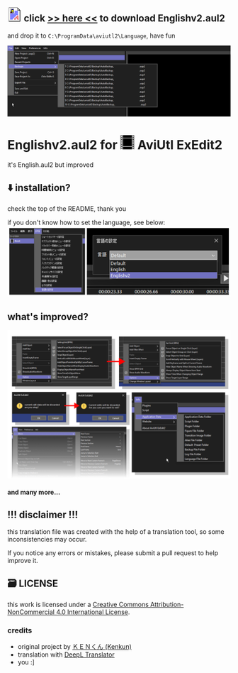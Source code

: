 ## ![info-document](assets/document-0.png) click [>> here <<](https://github.com/32enoki/Englishv2.aul2/releases/latest/download/Englishv2.aul2) to download Englishv2.aul2
and drop it to `C:\ProgramData\aviutl2\Language`, have fun

![banner](assets/aviutl2_JCYc4ugWsB.png)

# Englishv2.aul2 for ![logo](assets/AviUtl.png) AviUtl ExEdit2

it's English.aul2 but improved

## ⬇️ installation?
check the top of the README, thank you

if you don't know how to set the language, see below:
![banner2](assets/tutorial2.png)

## what's improved?
![improvements, click me for full image](assets/improvements.png)
#### and many more...

## !!! disclaimer !!!

this translation file was created with the help of a translation tool, so some inconsistencies may occur.

If you notice any errors or mistakes, please submit a pull request to help improve it.

## 🗃️ LICENSE

this work is licensed under a [Creative Commons Attribution-NonCommercial 4.0 International License](https://creativecommons.org/licenses/by-nc/4.0/).

### credits
- original project by [ＫＥＮくん (Kenkun)](https://spring-fragrance.mints.ne.jp/aviutl/)
- translation with [DeepL Translator](https://www.deepl.com/en/products/translator)
- you :]
